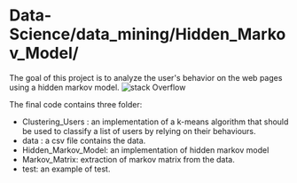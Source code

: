 # Data-Science/data_mining/Hidden_Markov_Model/

The goal of this project  is to analyze the user's behavior on the web pages  using a hidden markov model. 
![stack Overflow](https://github.com/ANIS87/Data-Science/data_mining/Hidden_Markov_Model/3335576520-HMM.png)



The final code  contains three folder:

*  Clustering_Users : an implementation of a k-means algorithm that should be used to classify a list of users by relying on their behaviours.
*  data : a csv file contains the data. 
*  Hidden_Markov_Model: an implementation of hidden markov model 
*  Markov_Matrix: extraction of markov matrix from the data. 
*  test: an example of test.
